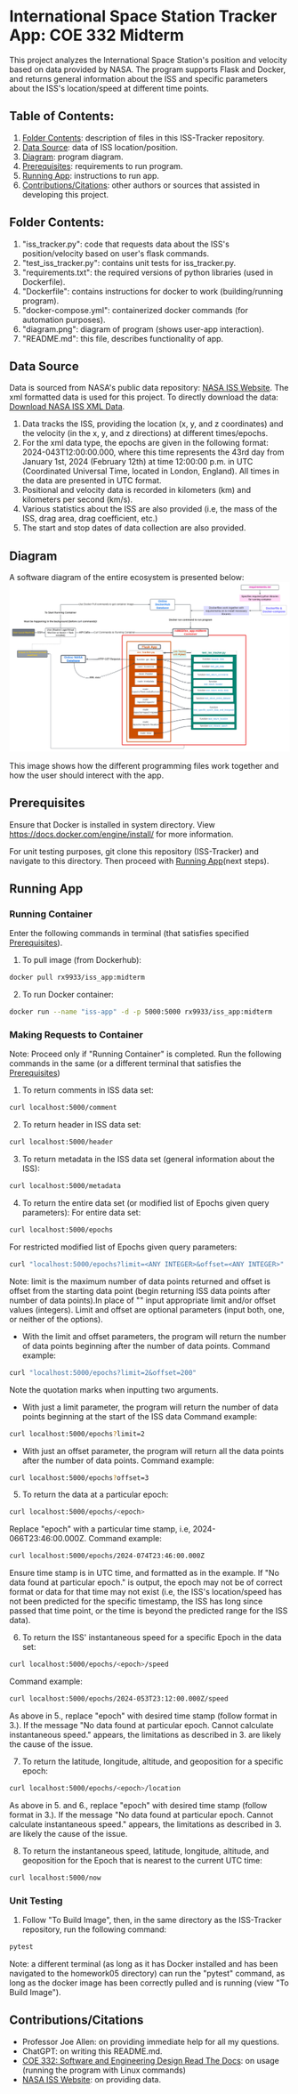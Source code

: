 # International Space Station Tracker App: COE 332 Midterm 

This project analyzes the International Space Station's position and velocity based on data provided by NASA. The program supports Flask and Docker, and returns general information about the ISS and specific parameters about the ISS's location/speed at different time points. 

## Table of Contents:
1. [Folder Contents](#folder-contents): description of files in this ISS-Tracker repository.
2. [Data Source](#data-source): data of ISS location/position.
3. [Diagram](#diagram): program diagram.
4. [Prerequisites](#prerequisites): requirements to run program.
5. [Running App](#running-app): instructions to run app.
6. [Contributions/Citations](#contributionscitations): other authors or sources that assisted in developing this project.

## Folder Contents:
1. "iss_tracker.py": code that requests data about the ISS's position/velocity based on user's flask commands.
2. "test_iss_tracker.py": contains unit tests for iss_tracker.py. 
3. "requirements.txt": the required versions of python libraries (used in Dockerfile).
4. "Dockerfile": contains instructions for docker to work (building/running program).
5. "docker-compose.yml":  containerized docker commands (for automation purposes).
6. "diagram.png": diagram of program (shows user-app interaction).
7. "README.md": this file, describes functionality of app.

## Data Source

Data is sourced from NASA's public data repository: [NASA ISS Website](https://spotthestation.nasa.gov/trajectory_data.cfm). The xml formatted data is used for this project. 
To directly download the data: [Download NASA ISS XML Data](https://nasa-public-data.s3.amazonaws.com/iss-coords/current/ISS_OEM/ISS.OEM_J2K_EPH.xml). 

1. Data tracks the ISS, providing the location (x, y, and z coordinates) and the velocity (in the x, y, and z directions) at different times/epochs.
2. For the xml data type, the epochs are given in the following format: 2024-043T12:00:00.000, where this time represents the 43rd day from January 1st, 2024 (February 12th) at time 12:00:00 p.m. in UTC (Coordinated Universal Time, located in London, England). All times in the data are presented in UTC format.
3. Positional and velocity data is recorded in kilometers (km) and kilometers per second (km/s). 
4. Various statistics about the ISS are also provided (i.e, the mass of the ISS, drag area, drag coefficient, etc.)
5. The start and stop dates of data collection are also provided. 

## Diagram
A software diagram of the entire ecosystem is presented below:
![plot](diagram.png)

This image shows how the different programming files work together and how the user should interect with the app.

## Prerequisites
Ensure that Docker is installed in system directory. View https://docs.docker.com/engine/install/ for more information.

For unit testing purposes, git clone this repository (ISS-Tracker) and navigate to this directory. Then proceed with [Running App](#running-app)(next steps). 
## Running App
### Running Container
Enter the following commands in terminal (that satisfies specified [Prerequisites](#prerequisites)).
1. To pull image (from Dockerhub):
```bash
docker pull rx9933/iss_app:midterm
```
2. To run Docker container:
```bash
docker run --name "iss-app" -d -p 5000:5000 rx9933/iss_app:midterm
```

### Making Requests to Container
Note: Proceed only if "Running Container" is completed. Run the following commands in the same (or a different terminal that satisfies the [Prerequisites](#prerequisites))
1. To return comments in ISS data set:
```bash
curl localhost:5000/comment
```
2. To return header in ISS data set:
```bash
curl localhost:5000/header
```
3. To return metadata in the ISS data set (general information about the ISS):
```bash
curl localhost:5000/metadata
```
4. To return the entire data set (or modified list of Epochs given query parameters):
For entire data set:
```bash
curl localhost:5000/epochs
```
For restricted modified list of Epochs given query parameters:
```bash
curl "localhost:5000/epochs?limit=<ANY INTEGER>&offset=<ANY INTEGER>"
```
Note: limit is the maximum number of data points returned and offset is offset from the starting data point (begin returning ISS data points after <offset> number of data points).In place of "<ANY INTEGER>" input appropriate limit and/or offset values (integers).
Limit and offset are optional parameters (input both, one, or neither of the options).
* With the limit and offset parameters, the program will return the <limit> number of data points beginning after the <offset> number of data points.
Command example:
```bash
curl "localhost:5000/epochs?limit=2&offset=200"
```
Note the quotation marks when inputting two arguments.
* With just a limit parameter, the program will return the <limit> number of data points beginning at the start of the ISS data
Command example:
```bash
curl localhost:5000/epochs?limit=2
```
* With just an offset parameter, the program will return all the data points after the <offset> number of data points.
Command example:
```bash
curl localhost:5000/epochs?offset=3
```

5. To return the data at a particular epoch:
```bash
curl localhost:5000/epochs/<epoch>
```
Replace "epoch" with a particular time stamp, i.e, 2024-066T23:46:00.000Z. 
Command example:
```bash
curl localhost:5000/epochs/2024-074T23:46:00.000Z
```
Ensure time stamp is in UTC time, and formatted as in the example. If "No data found at particular epoch." is output, the epoch may not be of correct format or data for that time may not exist (i.e, the ISS's location/speed has not been predicted for the specific timestamp, the ISS has long since passed that time point, or the time is beyond the predicted range for the ISS data).

6. To return the ISS' instantaneous speed for a specific Epoch in the data set:
```bash
curl localhost:5000/epochs/<epoch>/speed
```
Command example:
```bash
curl localhost:5000/epochs/2024-053T23:12:00.000Z/speed
```
As above in 5., replace "epoch" with desired time stamp (follow format in 3.). If the message "No data found at particular epoch. Cannot calculate instantaneous speed." appears, the limitations as described in 3. are likely the cause of the issue.

7. To return the latitude, longitude, altitude, and geoposition for a specific epoch:
```bash
curl localhost:5000/epochs/<epoch>/location
```
As above in 5. and 6., replace "epoch" with desired time stamp (follow format in 3.). If the message "No data found at particular epoch. Cannot calculate instantaneous speed." appears, the limitations as described in 3. are likely the cause of the issue.

8. To return the instantaneous speed, latitude, longitude, altitude, and geoposition for the Epoch that is nearest to the current UTC time:
```bash
curl localhost:5000/now
```




### Unit Testing
1. Follow "To Build Image", then, in the same directory as the ISS-Tracker repository, run the following command:
```bash
pytest
```
Note: a different terminal (as long as it has Docker installed and has been navigated to the homework05 directory) can run the "pytest" command, as long as the docker image has been correctly pulled and is running (view "To Build Image").

## Contributions/Citations
* Professor Joe Allen: on providing immediate help for all my questions.
* ChatGPT: on writing this README.md.
* [COE 332: Software and Engineering Design Read The Docs](https://coe-332-sp24.readthedocs.io/en/latest/unit05/containers_2.html): on usage (running the program with Linux commands)
* [NASA ISS Website](https://spotthestation.nasa.gov/trajectory_data.cfm): on providing data.